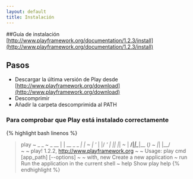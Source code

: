 ```yaml
---
layout: default
title: Instalación
---
```


##Guía de instalación
[http://www.playframework.org/documentation/1.2.3/install](http://www.playframework.org/documentation/1.2.3/install)

## Pasos

* Descargar la última versión de Play desde [http://www.playframework.org/download](http://www.playframework.org/download)
* Descomprimir
* Añadir la carpeta descomprimida al PATH

### Para comprobar que Play está instalado correctamente


{% highlight bash linenos %}
> play
~        _            _ 
~  _ __ | | __ _ _  _| |
~ | '_ \| |/ _' | || |_|
~ |  __/|_|\____|\__ (_)
~ |_|            |__/   
~
~ play! 1.2.2, http://www.playframework.org
~
~ Usage: play cmd [app_path] [--options]
~ 
~ with,  new      Create a new application
~        run      Run the application in the current shell
~        help     Show play help
{% endhighlight %}
